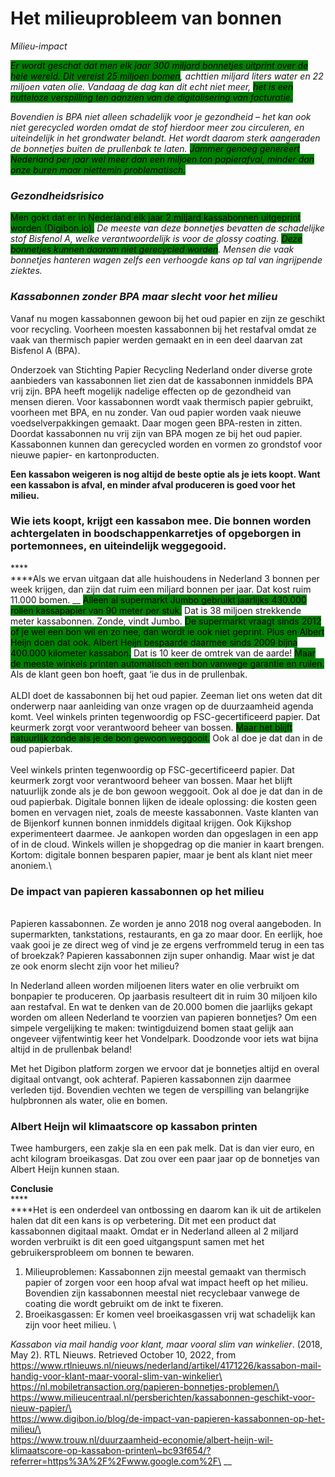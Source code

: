 # Het milieuprobleem van bonnen

_Milieu-impact_

_<mark style="background-color:green;">Er wordt geschat dat men elk jaar 300 miljard bonnetjes uitprint over de hele wereld. Dit vereist 25 miljoen bomen</mark>, achttien miljard liters water en 22 miljoen vaten olie. Vandaag de dag kan dit echt niet meer, <mark style="background-color:green;">het is een nutteloze verspilling ten aanzien van de digitalisering van facturatie.</mark>_

_Bovendien is BPA niet alleen schadelijk voor je gezondheid – het kan ook niet gerecycled worden omdat de stof hierdoor meer zou circuleren, en uiteindelijk in het grondwater belandt. Het wordt daarom sterk aangeraden de bonnetjes buiten de prullenbak te laten. <mark style="background-color:green;">Jammer genoeg genereert Nederland per jaar wel meer dan een miljoen ton papierafval, minder dan onze buren maar niettemin problematisch.</mark>_

### _Gezondheidsrisico_

<mark style="background-color:green;">Men gokt dat er in Nederland elk jaar 2 miljard kassabonnen uitgeprint worden (Digibon.io).</mark> _De meeste van deze bonnetjes bevatten de schadelijke stof Bisfenol A, welke verantwoordelijk is voor de glossy coating. <mark style="background-color:green;">Deze bonnetjes kunnen daarom niet gerecycled worden</mark>. Mensen die vaak bonnetjes hanteren wagen zelfs een verhoogde kans op tal van ingrijpende ziektes._

### _Kassabonnen zonder BPA maar slecht voor het milieu_

Vanaf nu mogen kassabonnen gewoon bij het oud papier en zijn ze geschikt voor recycling. Voorheen moesten kassabonnen bij het restafval omdat ze vaak van thermisch papier werden gemaakt en in een deel daarvan zat Bisfenol A (BPA).

Onderzoek van Stichting Papier Recycling Nederland onder diverse grote aanbieders van kassabonnen liet zien dat de kassabonnen inmiddels BPA vrij zijn. BPA heeft mogelijk nadelige effecten op de gezondheid van mensen dieren. Voor kassabonnen wordt vaak thermisch papier gebruikt, voorheen met BPA, en nu zonder. Van oud papier worden vaak nieuwe voedselverpakkingen gemaakt. Daar mogen geen BPA-resten in zitten. Doordat kassabonnen nu vrij zijn van BPA mogen ze bij het oud papier. Kassabonnen kunnen dan gerecycled worden en vormen zo grondstof voor nieuwe papier- en kartonproducten.

**Een kassabon weigeren is nog altijd de beste optie als je iets koopt. Want een kassabon is afval, en minder afval produceren is goed voor het milieu.**

### **Wie iets koopt, krijgt een kassabon mee. Die bonnen worden achtergelaten in boodschappenkarretjes of opgeborgen in portemonnees, en uiteindelijk weggegooid.**

****\
****Als we ervan uitgaan dat alle huishoudens in Nederland 3 bonnen per week krijgen, dan zijn dat ruim een miljard bonnen per jaar. Dat kost ruim 11.000 bomen. __ <mark style="background-color:green;">Alleen al supermarkt Jumbo gebruikt jaarlijks 430.000 rollen kassapapier van 90 meter per stuk.</mark> Dat is 38 miljoen strekkende meter kassabonnen. Zonde, vindt Jumbo. <mark style="background-color:green;">De supermarkt vraagt sinds 2012 of je wel een bon wil en zo nee, dan wordt ie ook niet geprint. Plus en Albert Heijn doen dat ook. Albert Heijn bespaarde daarmee sinds 2009 bijna 400.000 kilometer kassabon.</mark> Dat is 10 keer de omtrek van de aarde! <mark style="background-color:green;">Maar de meeste winkels printen automatisch een bon vanwege garantie en ruilen.</mark> Als de klant geen bon hoeft, gaat ‘ie dus in de prullenbak. \
\
ALDI doet de kassabonnen bij het oud papier. Zeeman liet ons weten dat dit onderwerp naar aanleiding van onze vragen op de duurzaamheid agenda komt. Veel winkels printen tegenwoordig op FSC-gecertificeerd papier. Dat keurmerk zorgt voor verantwoord beheer van bossen. <mark style="background-color:green;">Maar het blijft natuurlijk zonde als je de bon gewoon weggooit.</mark> Ook al doe je dat dan in de oud papierbak.\
\
Veel winkels printen tegenwoordig op FSC-gecertificeerd papier. Dat keurmerk zorgt voor verantwoord beheer van bossen. Maar het blijft natuurlijk zonde als je de bon gewoon weggooit. Ook al doe je dat dan in de oud papierbak. Digitale bonnen lijken de ideale oplossing: die kosten geen bomen en vervagen niet, zoals de meeste kassabonnen. Vaste klanten van de Bijenkorf kunnen bonnen inmiddels digitaal krijgen. Ook Kijkshop experimenteert daarmee. Je aankopen worden dan opgeslagen in een app of in de cloud. Winkels willen je shopgedrag op die manier in kaart brengen. Kortom: digitale bonnen besparen papier, maar je bent als klant niet meer anoniem.\


### **De impact van papieren kassabonnen op het milieu**

\
Papieren kassabonnen. Ze worden je anno 2018 nog overal aangeboden. In supermarkten, tankstations, restaurants, en ga zo maar door. En eerlijk, hoe vaak gooi je ze direct weg of vind je ze ergens verfrommeld terug in een tas of broekzak? Papieren kassabonnen zijn super onhandig. Maar wist je dat ze ook enorm slecht zijn voor het milieu?

In Nederland alleen worden miljoenen liters water en olie verbruikt om bonpapier te produceren. Op jaarbasis resulteert dit in ruim 30 miljoen kilo aan restafval. En wat te denken van de 20.000 bomen die jaarlijks gekapt worden om alleen Nederland te voorzien van papieren bonnetjes? Om een simpele vergelijking te maken: twintigduizend bomen staat gelijk aan ongeveer vijfentwintig  keer het Vondelpark. Doodzonde voor iets wat bijna altijd in de prullenbak beland!

Met het Digibon platform zorgen we ervoor dat je bonnetjes altijd en overal digitaal ontvangt, ook achteraf. Papieren kassabonnen zijn daarmee verleden tijd. Bovendien vechten we tegen de verspilling van belangrijke hulpbronnen als water, olie en bomen.

### Albert Heijn wil klimaatscore op kassabon printen

Twee hamburgers, een zakje sla en een pak melk. Dat is dan vier euro, en acht kilogram broeikasgas. Dat zou over een paar jaar op de bonnetjes van Albert Heijn kunnen staan.



**Conclusie** \
****\
****Het is een onderdeel van ontbossing en daarom kan ik uit de artikelen halen dat dit een kans is op verbetering. Dit met een product dat kassabonnen digitaal maakt. Omdat er in Nederland alleen al 2 miljard worden verbruikt is dit een goed uitgangspunt samen met het gebruikersprobleem om bonnen te bewaren.&#x20;

1. Milieuproblemen: Kassabonnen zijn meestal gemaakt van thermisch papier of zorgen voor een hoop afval wat impact heeft op het milieu. Bovendien zijn kassabonnen meestal niet recyclebaar vanwege de coating die wordt gebruikt om de inkt te fixeren.
2. Broeikasgassen: Er komen veel broeikasgassen vrij wat schadelijk kan zijn voor heet milieu. \


_Kassabon via mail handig voor klant, maar vooral slim van winkelier_. (2018, May 2). RTL Nieuws. Retrieved October 10, 2022, from https://www.rtlnieuws.nl/nieuws/nederland/artikel/4171226/kassabon-mail-handig-voor-klant-maar-vooral-slim-van-winkelier\
\
https://nl.mobiletransaction.org/papieren-bonnetjes-problemen/\
\
https://www.milieucentraal.nl/persberichten/kassabonnen-geschikt-voor-nieuw-papier/\
\
https://www.digibon.io/blog/de-impact-van-papieren-kassabonnen-op-het-milieu/\
\
https://www.trouw.nl/duurzaamheid-economie/albert-heijn-wil-klimaatscore-op-kassabon-printen\~bc93f654/?referrer=https%3A%2F%2Fwww.google.com%2F\
__
